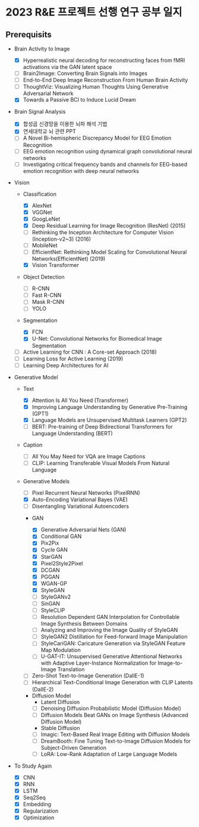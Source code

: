 # 2023 R&E 프로젝트 선행 연구 공부 일지

## Prerequisits

-   Brain Activity to Image

    -   [x] Hyperrealistic neural decoding for reconstructing faces from fMRI activations via the GAN latent space
    -   [ ] Brain2Image: Converting Brain Signals into Images
    -   [ ] End-to-End Deep Image Reconstruction From Human Brain Activity
    -   [ ] ThoughtViz: Visualizing Human Thoughts Using Generative Adversarial Network
    -   [x] Towards a Passive BCI to Induce Lucid Dream

-   Brain Signal Analysis

    -   [x] 합성곱 신경망을 이용한 뇌파 해석 기법
    -   [x] 연세대학교 뇌 관련 PPT
    -   [ ] A Novel Bi-hemispheric Discrepancy Model for EEG Emotion Recognition
    -   [ ] EEG emotion recognition using dynamical graph convolutional neural networks
    -   [ ] Investigating critical frequency bands and channels for EEG-based emotion recognition with deep neural networks

-   Vision

    -   Classification
        -   [x] AlexNet
        -   [x] VGGNet
        -   [x] GoogLeNet
        -   [x] Deep Residual Learning for Image Recognition (ResNet) (2015)
        -   [ ] Rethinking the Inception Architecture for Computer Vision (Inception-v2~3) (2016)
        -   [ ] MobileNet
        -   [ ] EfficientNet: Rethinking Model Scaling for Convolutional Neural Networks(EfficientNet) (2019)
        -   [x] Vision Transformer
        
    -   Object Detection

        -   [ ] R-CNN
        -   [ ] Fast R-CNN
        -   [ ] Mask R-CNN
        -   [ ] YOLO

    -   Segmentation

        - [x] FCN
        -   [x] U-Net: Convolutional Networks for Biomedical Image Segmentation

    -   [ ] Active Learning for CNN : A Core-set Approach (2018)
    -   [ ] Learning Loss for Active Learning (2019)
    -   [ ] Learning Deep Architectures for AI

-   Generative Model

    -   Text

        -   [x] Attention Is All You Need (Transformer)
        -   [x] Improving Language Understanding by Generative Pre-Training (GPT1)
        -   [x] Language Models are Unsupervised Multitask Learners (GPT2)
        -   [ ] BERT: Pre-training of Deep Bidirectional Transformers for Language Understanding (BERT)

    -   Caption

        -   [ ] All You May Need for VQA are Image Captions
        -   [ ] CLIP: Learning Transferable Visual Models From Natural Language

    -   Generative Models

        -   [ ] Pixel Recurrent Neural Networks (PixelRNN)
        -   [x] Auto-Encoding Variational Bayes (VAE)
        -   [ ] Disentangling Variational Autoencoders

        -   GAN

            -   [x] Generative Adversarial Nets (GAN)
            -   [x] Conditional GAN
            -   [x] Pix2Pix
            -   [x] Cycle GAN
            -   [x] StarGAN
            -   [x] Pixel2Style2Pixel
            -   [x] DCGAN
            -   [x] PGGAN
            -   [x] WGAN-GP
            -   [x] StyleGAN
            -   [ ] StyleGANv2
            -   [ ] SinGAN
            -   [ ] StyleCLIP
            -   [ ] Resolution Dependent GAN Interpolation for Controllable Image Synthesis Between Domains
            -   [ ] Analyzing and Improving the Image Quality of StyleGAN
            -   [ ] StyleGAN2 Distillation for Feed-forward Image Manipulation
            -   [ ] StyleCariGAN: Caricature Generation via StyleGAN Feature Map Modulation
            -   [ ] U-GAT-IT: Unsupervised Generative Attentional Networks with Adaptive Layer-Instance Normalization for Image-to-Image Translation

        -   [ ] Zero-Shot Text-to-Image Generation (DallE-1)
        -   [ ] Hierarchical Text-Conditional Image Generation with CLIP Latents (DallE-2)

        -   Diffusion Model
            -   Latent Diffusion
            -   [ ] Denoising Diffusion Probabilistic Model (Diffusion Model)
            -   [ ] Diffusion Models Beat GANs on Image Synthesis (Advanced Diffusion Model)
            -   Stable Diffusion
            -   [ ] Imagic: Text-Based Real Image Editing with Diffusion Models
            - [ ] DreamBooth: Fine Tuning Text-to-Image Diffusion Models for Subject-Driven Generation
            - [ ] LoRA: Low-Rank Adaptation of Large Language Models

-   To Study Again
    -   [x] CNN
    -   [x] RNN
    -   [x] LSTM
    -   [x] Seq2Seq
    -   [x] Embedding
    -   [x] Regularization
    -   [x] Optimization
